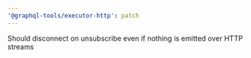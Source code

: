 ```yaml
---
'@graphql-tools/executor-http': patch
---
```


Should disconnect on unsubscribe even if nothing is emitted over HTTP streams
